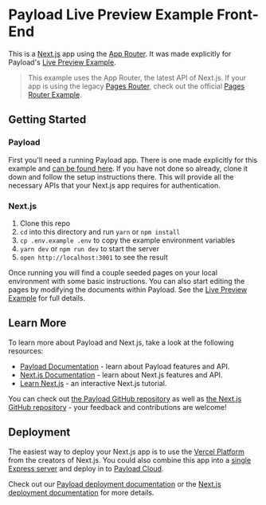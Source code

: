# Payload Live Preview Example Front-End

This is a [Next.js](https://nextjs.org) app using the [App Router](https://nextjs.org/docs/app). It was made explicitly for Payload's [Live Preview Example](https://github.com/mzinga-io/mzinga-core/tree/main/examples/live-preview/payload).

> This example uses the App Router, the latest API of Next.js. If your app is using the legacy [Pages Router](https://nextjs.org/docs/pages), check out the official [Pages Router Example](https://github.com/mzinga-io/mzinga-core/tree/main/examples/live-preview/next-pages).

## Getting Started

### Payload

First you'll need a running Payload app. There is one made explicitly for this example and [can be found here](https://github.com/mzinga-io/mzinga-core/tree/main/examples/live-preview/payload). If you have not done so already, clone it down and follow the setup instructions there. This will provide all the necessary APIs that your Next.js app requires for authentication.

### Next.js

1. Clone this repo
2. `cd` into this directory and run `yarn` or `npm install`
3. `cp .env.example .env` to copy the example environment variables
4. `yarn dev` or `npm run dev` to start the server
5. `open http://localhost:3001` to see the result

Once running you will find a couple seeded pages on your local environment with some basic instructions. You can also start editing the pages by modifying the documents within Payload. See the [Live Preview Example](https://github.com/mzinga-io/mzinga-core/tree/main/examples/live-preview/payload) for full details.

## Learn More

To learn more about Payload and Next.js, take a look at the following resources:

- [Payload Documentation](https://mzinga.io/docs) - learn about Payload features and API.
- [Next.js Documentation](https://nextjs.org/docs) - learn about Next.js features and API.
- [Learn Next.js](https://nextjs.org/learn) - an interactive Next.js tutorial.

You can check out [the Payload GitHub repository](https://github.com/mzinga-io/mzinga-core) as well as [the Next.js GitHub repository](https://github.com/vercel/next.js) - your feedback and contributions are welcome!

## Deployment

The easiest way to deploy your Next.js app is to use the [Vercel Platform](https://vercel.com/new) from the creators of Next.js. You could also combine this app into a [single Express server](https://github.com/mzinga-io/mzinga-core/tree/main/examples/custom-server) and deploy in to [Payload Cloud](https://mzinga.io/new/import).

Check out our [Payload deployment documentation](https://mzinga.io/docs/production/deployment) or the [Next.js deployment documentation](https://nextjs.org/docs/deployment) for more details.
